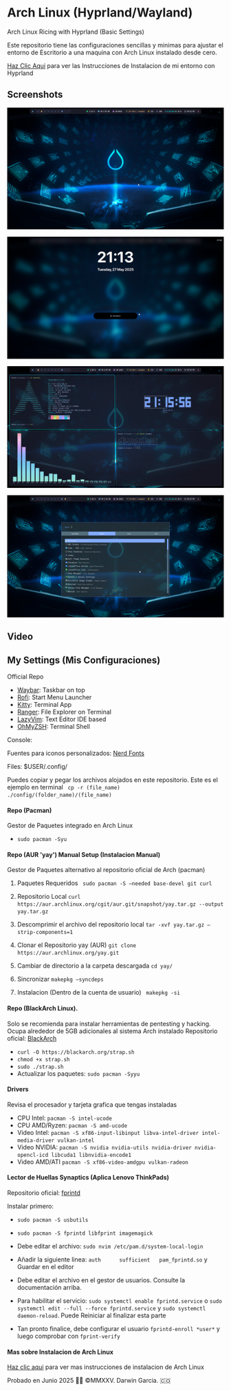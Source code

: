 # Arch Linux (Hyprland/Wayland)
Arch Linux Ricing with Hyprland (Basic Settings)
<p> Este repositorio tiene las configuraciones sencillas y minimas para ajustar el entorno de Escritorio a una maquina con Arch Linux instalado desde cero.</p>

[Haz Clic Aqui](https://github.com/darwin-garcia/Arch-Linux-Hyprland/tree/main/Instrucciones/Hyprland) para ver las Instrucciones de Instalacion de mi entorno con Hyprland

## Screenshots
![Main Screenshot.](https://raw.githubusercontent.com/darwin-garcia/Arch-Linux-Hyprland/refs/heads/main/Screenshots/Screenshot_2025-05-20_16-58-41.png)

![Lock Screen.](https://raw.githubusercontent.com/darwin-garcia/Arch-Linux-Hyprland/refs/heads/main/Screenshots/Screenshot_2025-05-27_21-13-33.png)

![Example Screenshot.](https://raw.githubusercontent.com/darwin-garcia/Arch-Linux-Hyprland/refs/heads/main/Screenshots/Screenshot_2025-05-27_21-16-09.png)

![Rofi Launcher.](https://raw.githubusercontent.com/darwin-garcia/Arch-Linux-Hyprland/refs/heads/main/Screenshots/Screenshot_2025-05-27_21-17-18.png)

## Video

## My Settings (Mis Configuraciones)

Official Repo
* [Waybar](https://github.com/Alexays/Waybar): Taskbar on top
* [Rofi](https://github.com/davatorium/rofi): Start Menu Launcher
* [Kitty](https://sw.kovidgoyal.net/kitty/): Terminal App
* [Ranger](https://github.com/ranger/ranger): File Explorer on Terminal 
* [LazyVim](https://www.lazyvim.org/): Text Editor IDE based
* [OhMyZSH](https://ohmyz.sh/#install): Terminal Shell

Console: ` `

Fuentes para iconos personalizados: [Nerd Fonts](https://www.nerdfonts.com/cheat-sheet)

Files: 
$USER/.config/

Puedes copiar y pegar los archivos alojados en este repositorio. Este es el ejemplo en terminal
` cp -r (file_name) ./config/(folder_name)/(file_name)`

#### Repo (Pacman) 

Gestor de Paquetes integrado en Arch Linux
* ` sudo pacman -Syu `

  
#### Repo (AUR 'yay') Manual Setup (Instalacion Manual)

Gestor de Paquetes alternativo al repositorio oficial de Arch (pacman)

1. Paquetes Requeridos
` sudo pacman -S –needed base-devel git curl` 

2. Repositorio Local
` curl https://aur.archlinux.org/cgit/aur.git/snapshot/yay.tar.gz --output yay.tar.gz ` 

3. Descomprimir el archivo del repositorio local
` tar -xvf yay.tar.gz –strip-components=1 ` 

4. Clonar el Repositorio yay (AUR)
` git clone https://aur.archlinux.org/yay.git ` 

5. Cambiar de directorio a la carpeta descargada
` cd yay/ ` 

6. Sincronizar
` makepkg –syncdeps ` 

7. Instalacion (Dentro de la cuenta de usuario)
` makepkg -si`

#### Repo (BlackArch Linux).
Solo se recomienda para instalar herramientas de pentesting y hacking. Ocupa alrededor de 5GB adicionales al sistema Arch instalado
Repositorio oficial: [BlackArch](https://blackarch.org/downloads.html#install-repo)
* `curl -O https://blackarch.org/strap.sh`
* `chmod +x strap.sh`
* `sudo ./strap.sh`
* Actualizar los paquetes: `sudo pacman -Syyu`

#### Drivers
Revisa el procesador y tarjeta grafica que tengas instaladas 
* CPU Intel: `pacman -S intel-ucode ` 
* CPU AMD/Ryzen: `pacman -S amd-ucode `
* Video Intel: `pacman -S xf86-input-libinput libva-intel-driver intel-media-driver vulkan-intel` 
* Video NVIDIA: `pacman -S nvidia nvidia-utils nvidia-driver nvidia-opencl-icd libcuda1 libnvidia-encode1 ` 
* Video AMD/ATI `pacman -S xf86-video-amdgpu vulkan-radeon`

#### Lector de Huellas Synaptics (Aplica Lenovo ThinkPads)
Repositorio oficial: [fprintd](https://wiki.archlinux.org/title/Fprint)

Instalar primero: 
* `sudo pacman -S usbutils`
* `sudo pacman -S fprintd libfprint imagemagick`
* Debe editar el archivo: `sudo nvim /etc/pam.d/system-local-login`
* Añadir la siguiente linea: `auth      sufficient   pam_fprintd.so` y Guardar en el editor

* Debe editar el archivo en el gestor de usuarios. Consulte la documentación arriba.
* Para habilitar el servicio: `sudo systemctl enable fprintd.service` o `sudo systemctl edit --full --force fprintd.service` y `sudo systemctl daemon-reload`. Puede Reiniciar al finalizar esta parte
* Tan pronto finalice, debe configurar el usuario `fprintd-enroll *user*` y luego comprobar con `fprint-verify`


#### Mas sobre Instalacion de Arch Linux
[Haz clic aqui](https://github.com/darwin-garcia/Arch-Linux-Hyprland/tree/main/Instrucciones) para ver mas instrucciones de instalacion de Arch Linux

Probado en Junio 2025
👨‍💻 ©MMXXV. Darwin Garcia. 🇨🇴
